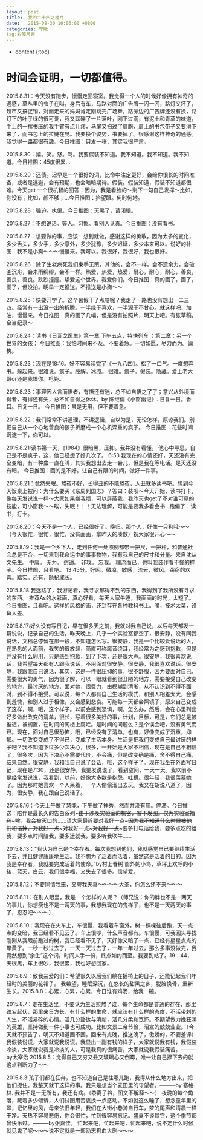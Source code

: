 ```yaml
---
layout: post
title:  我的二十四之桂月
date:   2015-08-30 10:06:00 +0800
categories: 卑陬
tag:彩笺尺素
---
```


* content
{:toc}


时间会证明，一切都值得。
====================================

2015.8.31：今天没有跑步，慢慢走回寝室。我觉得一个人的时候好像拥有神奇的通感，草丛里的虫子在叫，身后有车，马路对面的广告牌一闪一闪，路灯又坏了，超市又搞促销，对面走来的妈妈肯定刚跳完广场舞，路旁边的广告牌还没有换，路灯下的叶子绿的很可爱，我又踩碎了一片落叶，刚下过雨，有泥土和青草的味道，手上的一摞书压的我手臂有点儿疼，马尾又扫过了肩膀，肩上的书包带子又要滑下来了，而书包上的拉链在晃。我要换个姿势，书要掉了。很感谢这样神奇的通感。我觉得一路都很有趣。今日推图：只发一张，其实我很严肃。

2015.8.30：嬉。笑。怒。骂。我要假装不知道。我不知道。我不知道。我不知道。今日推图：45度很累…

2015.8.29：还债。迟早是一个很好的词，比命中注定更好，会给你很长的时间准备，或者是逃避，会有预期，也会暗暗期待。假装。假装知道，假装不知道都很难。今天get 一个很机智的回答：因为，我是看脸的～剩下一句自己发挥～比如，你没有；比如，颜不够；…今日推图：抬望眼。何时何地。

2015.8.28：强迫。执偏。今日推图：天黑了，请闭眼。

2015.8.27：不想说话。等人。习惯。看别人认真。今日推图：没有看书。

2015.8.27：想要做的事，应该一想到就做，感谢这样的勇敢，因为太多的变化，多少舌头，多少手，多少意外，多少犹豫，多少迟延，多少本来可以。说好的补图：我不是小狗～～～慢慢来。我可以。我很好，我很好，我也很好。

2015.8.26：除了生老病死我们束手无策，其他的，会不一样。会不遗余力，会破釜沉舟，会未雨绸缪，会不一样。热爱，热爱，热爱，耐心，耐心，耐心，善良，善良，善良。跌跌撞撞。挚爱这个世界。我爱你们。今日推图：真的画了，画了，画了，但没拍。明早一定推送。不推送是小狗～～

2015.8.25：快要开学了。这个暑假干了点啥呢？我走了一路也没有想出一二三四。经常有一出没一出的折腾。一半缘于喜欢，一半源于不甘心。就这样吧，加油，慢慢来。今日推图：真的画了几幅，但是没有拍照片，明天上吧。有张草稿，全当纪录～

2015.8.24：读书《日瓦戈医生》第一章 下午五点，特快列车 ；第二章：另一个世界的女孩； 今日推图：我怕时间来不及。不要着急。一切如愿，尽力而为。偏执。

2015.8.23：现在是18:16。好不容易读完了《一九八四》。松了一口气。一度想弃书。躲起来。很难说。疯子。肢解。冰凉。
很难。疯子。假装。隐藏。爱上老大哥or还是我恨你。枪毙。

2015.8.23：事理因人言而悟者，有悟还有迷，总不如自悟之了了；意兴从外境而得者，有得还有失，总不如自得之休休。by 陈继儒《小窗幽记》. 日复一日。香耳。日复一日。 今日推图：虽是无用，但不要着急。

2015.8.22：我们常常不讲道理，不讲逻辑，自以为是，无论怎样，原谅我们。别把自己从一个心地善良的孩子折磨成一个心机深重的疯子。
今日推图：花些时间沉淀一下，你可以。

2015.8.21:读书第一天，《1984》很暗黑，压抑。我并没有看懂。
他心中寻思，自己是不是疯子，这，他已经想了好几次了。
6:53.我现在的心情还好，天还没有完全变暗，有一种虫一直在叫，其实我想出去走一会儿，但是我在等电话。是天还没有暗。
今日推图：画的是不好。让自己有限的时间，做好一件事。

2015.8.21：竟然失眠。熬夜不好，长得丑的不能熬夜，人丑就多读书吧。想到今天饭桌上被问：为什么要买《东周列国志》？答曰：装呗～今天开始，读书打卡，像每天发说说一样～大家如果嫌我烦，可以屏蔽我，我昨天也get了不对谁可见的技能，可小窗我～～唉，失眠！！！无法理解，可能是要我多看会书…跑偏了：读书，打卡。

2015.8.20：今天不是一个人，已经很好了。晚归。那个人，好像一只狗哦～～（今天很忙，很忙，很忙，没有画画，拿昨天的凑数）祝大家很开心～～

2015.8.19：我是一个乡下人，走到任何一处照例都带一把尺，一把秤，和普通社会总是不合，一切来到我命运中的事事物物，我有我自己的尺寸和分量。来自沈从文先生。
中庸。 无为。 逍遥。 非攻。 忘我。 糊涂而已，也叫我装作看不懂的样子。今日推图，且看吧。
13:45分。好困。微凉，敏感，流云，微风。窃窃的欢喜。踏实。还有，隐秘成长。

2015.8.18:我迷路了，我游荡着，我寻求那得不到的东西，我得到了我所没有寻求的东西。
推荐As的水彩画，真心好看，每天大家午睡，我画画的时光，太短了。今日推图，且看吧。这样的风格的画，还封存在各种教科书上。唉，技术太菜，设备太差。

2015.8.17:好久没有写日记，早在很多天之前，我就对我自己说，以后每天都发一篇说说，记录自己的生活，昨天晚上，几乎一个实验室都空了，很安静，没有同我说话，文档总停留在那一段，不知道怎么写。很安静，我是一个比较爱说话的人，在熟悉的人面前，我笑的很放肆，简直可称魔音绕耳，我经常为之感到抱歉，但是并没有什么卵用，只是感到抱歉，到了下次，还是很大声。很安静，我很喜欢说话，我希望每天都有人跟我说话，不用面对很安静。很安静，我很喜欢说话。很安静，我跟我自己说话，其实，这是一件很压抑的事，很不舒服，因为要面对自己，需要很大的勇气，因为很了解，可以一眼就看到很丑陋的地方，需要接受自己改变的地方，最讨厌的地方，面对她，很费力，由模糊到清晰，从不认识到不得不面对，到不得不接受。可以说，每个人都有自己生活的模式，和别人相差太大，会感到羞愧，和别人过于相像，又会感到悲哀。可能每一天都会照镜子，原来自己变成了这样，啊，哦，这个样子。以前会感到恐惧，啊，怎么办，然后，会在心里列出好多做出改变的清单，很长，写着很多美好的事，计划，目标，可是，它们总是被推迟，被搁置，在时间的阁楼上腐烂。是时间的问题么？是个误会吧，没有勇气而已。现在，面对自己很恐怖，哦，已经没有了清单，也有，好像变成了沉重，抑郁。一切改变变成了不得已，变成了生活本身。生活是把我们变成自己最讨厌的样子吧？我不知道下过多少次决心，很多，一开始是大家不相信，现在是自己不相信了，很多次，因为下决心不需要代价，不会痛，但是改变确是痛，舍不得自己痛，结果自然。很安静，我和我自己说了会话，哦，这个样子了。现在我坐在外面写日记，现在是7:30，还是很安静，我要发说说了，看到空间，一天一天。我以前不是经常发说说，我看到，以前，好像大多数是抱怨，吐槽。很年轻，我很羡慕她了。因为那时她喜欢一个人呆着，一个人偷偷溜出去玩。我又在胡说八道了，因为，很安静，我在跟自己说话了。

2015.8.16：今天上午做了慧能，下午做了神秀，然而并没有用。停滞。今日推送：陪伴是最长久的告白系列~~~由于涉及实验室的机密，暂不发图。仅为实验室福利~~~唉，我会被灭口的……请大家最近要对我好一点~~~因为我不知道什么时候被他们和谐掉，对我好一点~~~对我好一点~~~对我好一点~~~要多打电话给我，要多点吃的给我，要多点时间陪我，要多迁就我，要多听我吹牛……

2015.8.13：“我认为自已是个幸存者。每次我想到他们，我就感觉自已要继续生活下去，并且健健康康地生活。我不想为了活着而活着，虽然这是活着的目的。因为我是幸存者，我就要完成活着的使命。”by村上春树
窗外的小鸟，草坪上欢呼的小孩，蓝天，白云，我们很幸福，又失去了很多。信望爱。

2015.8.12：不要同情我笨，又夸我天真～～～～大圣，你怎么还不来～～～

2015.8.11：在别人眼里，我是一个怎样的人呢？（师兄说：你的胖也不是一两天的事儿，你想瘦也不是一两天的事，我想我现在的鬼样子，也不是一天两天的事了，忍忍吧～～～）

2015.8.10：我现在在火车上，车很慢，我看着车窗外，树一棵棵往后跑，天一点点的变暗，我已经看不见云了。车上很吵，什么声音都有。车很慢，可我回头寻找刚刚从我眼前跑过的树，我已经看不见了，天好像又暗了一点，已经有星星点点的晕黄了。一秒一秒过去了，一天一天过去了，一年一年过去，那么多事没做完，我竟然想到“余生”这个词。时间人手一份，终点如约而至。我要到站了。19：44，天很黑，车上很吵，我很累，我也好想回家。

2015.8.9：致我亲爱的们：希望很久以后我们躺在摇椅上的日子，还能记起我们年轻时的美丽的花裙子。
我希望，睡眠深沉，在悠长的甜黑之乡，脱胎换骨，重新生长。2015.8.8：心累，心累，心累，今日谁有鸡汤，给我一碗。

2015.8.7：走在生活里，不要认为生活煎熬了谁，每个生命都是普通的存在，那里跌宕起伏，那里来日方长，有什么样的生命，就应该有什么样的态度，不活带刺的人生，不活易碎的心情。活几分豁达与清新，活几分柔和宽怀。不期望做力挽狂澜的英雄，坚持做到一件小事也可成功。比如文景二帝节俭，昭宣的兢兢业业。（今天就不预告了，明天不知道画不画，回来有点晚，推送晚了，傲娇的，不要差评）
我假装说谎，大家就说我说谎。我显出一副有钱的样子，大家就说我有钱，我假装冷淡，大家就说我是冷淡的人，可是我真的很痛苦，大家就说我假装痛苦。———by太宰治 2015.8.5：觉得自己又穷又丑又玻璃心又倒霉，唯一让自己撑下去的就这点判断力了～～

2015.8.3:孩子们都在狂奔，也不知道自己是往哪儿跑，我得从什么地方出来，把他们捉住。我整天就干这样的事。我只是想当个麦田里的守望者。———by 塞格林. 我并不是一无所有，我还有病。（黍离子衿，图文不解释～～）
夜晚的每个角落，藏着多少倾诉，人们试图用苦衷换一点感动。不如就这么睡了，想念童年里的蝉，记忆里的风，母亲依旧年轻，我们在大街小巷骑自行车，梦的尾声和清晨一样干净。天热不容易悲伤，你会很忙，忙到很容易忘记。盛夏不谈其它，这个季节都曾快乐过。———by张嘉佳。 忙起来吧，忙起来吧，忙起来吧，说不定什么时候就见鬼了呢～～～说不定就是一部励志狗血大剧～～～